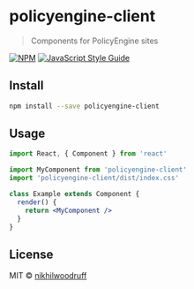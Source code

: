 # policyengine-client

> Components for PolicyEngine sites

[![NPM](https://img.shields.io/npm/v/policyengine-client.svg)](https://www.npmjs.com/package/policyengine-client) [![JavaScript Style Guide](https://img.shields.io/badge/code_style-standard-brightgreen.svg)](https://standardjs.com)

## Install

```bash
npm install --save policyengine-client
```

## Usage

```jsx
import React, { Component } from 'react'

import MyComponent from 'policyengine-client'
import 'policyengine-client/dist/index.css'

class Example extends Component {
  render() {
    return <MyComponent />
  }
}
```

## License

MIT © [nikhilwoodruff](https://github.com/nikhilwoodruff)
